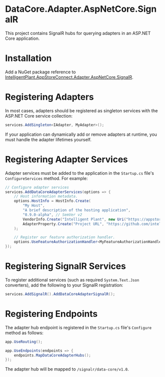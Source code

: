 ﻿# DataCore.Adapter.AspNetCore.SignalR

This project contains SignalR hubs for querying adapters in an ASP.NET Core application.


# Installation

Add a NuGet package reference to [IntelligentPlant.AppStoreConnect.Adapter.AspNetCore.SignalR](https://www.nuget.org/packages/IntelligentPlant.AppStoreConnect.Adapter.AspNetCore.SignalR).


# Registering Adapters

In most cases, adapters should be registered as singleton services with the ASP.NET Core service collection:

```csharp
services.AddSingleton<IAdapter, MyAdapter>();
```

If your application can dynamically add or remove adapters at runtime, you must handle the adapter lifetimes yourself.


# Registering Adapter Services

Adapter services must be added to the application in the `Startup.cs` file's `ConfigureServices` method. For example:

```csharp
// Configure adapter services
services.AddDataCoreAdapterServices(options => {
    // Host information metadata.
    options.HostInfo = HostInfo.Create(
        "My Host",
        "A brief description of the hosting application",
        "0.9.0-alpha", // SemVer v2
        VendorInfo.Create("Intelligent Plant", new Uri("https://appstore.intelligentplant.com")),
        AdapterProperty.Create("Project URL", "https://github.com/intelligentplant/app-store-connect-adapters")
    );

    // Register our feature authorization handler.
    options.UseFeatureAuthorizationHandler<MyFeatureAuthorizationHandler>();
});
```


# Registering SignalR Services

To register additional services (such as required `System.Text.Json` converters), add the following to your SignalR registration:

```csharp
services.AddSignalR().AddDataCoreAdapterSignalR();
```


# Registering Endpoints

The adapter hub endpoint is registered in the `Startup.cs` file's `Configure` method as follows:

```csharp
app.UseRouting();

app.UseEndpoints(endpoints => {
    endpoints.MapDataCoreAdapterHubs();
});
```

The adapter hub will be mapped to `/signalr/data-core/v1.0`.